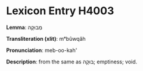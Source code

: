 # Lexicon Entry H4003

**Lemma**: מְבוּקָה

**Transliteration (xlit)**: mᵉbûwqâh

**Pronunciation**: meb-oo-kah'

**Description**:
from the same as בּוּקָה; emptiness; void.
